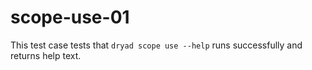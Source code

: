 
# scope-use-01

This test case tests that `dryad scope use --help` runs successfully and returns help text.